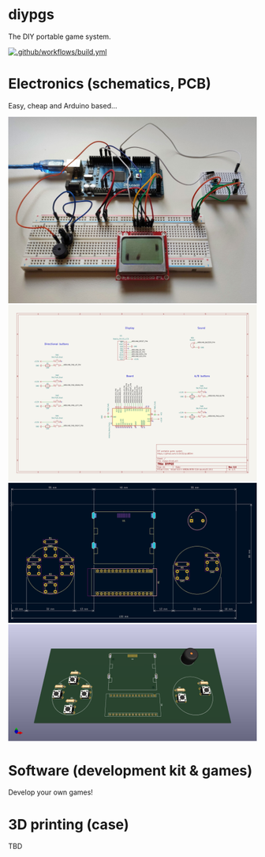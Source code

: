 # diypgs

The DIY portable game system.

[![.github/workflows/build.yml](https://github.com/1r3n33/pcd8544/actions/workflows/build.yml/badge.svg)](https://github.com/1r3n33/pcd8544/actions/workflows/build.yml)

# Electronics (schematics, PCB)

Easy, cheap and Arduino based...

![Prototype](./images/prototype.jpg)
![Schematic](./images/schematic.png)
![PCB_Design](./images/pcb_design.png)
![PCB_Render](./images/pcb_render.png)

# Software (development kit & games)

Develop your own games!

# 3D printing (case)

TBD
